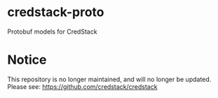 # credstack-proto
Protobuf models for CredStack

# Notice
This repository is no longer maintained, and will no longer be updated. Please see: https://github.com/credstack/credstack
